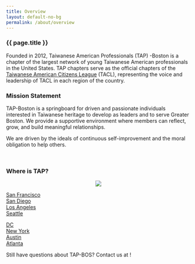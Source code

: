 ```yaml
---
title: Overview
layout: default-no-bg
permalink: /about/overview
---
```


<h3 class="no-bg">{{ page.title }}</h3>

Founded in 2012, Taiwanese American Professionals (TAP) -Boston is a chapter of the largest network of young Taiwanese American professionals in the United States. TAP chapters serve as the official chapters of the [Taiwanese American Citizens League](http://www.tacl.org/) (TACL), representing the voice and leadership of TACL in each region of the country.

### Mission Statement

TAP-Boston is a springboard for driven and passionate individuals interested in Taiwanese heritage to develop as leaders and to serve Greater Boston. We provide a supportive environment where members can reflect, grow, and build meaningful relationships.

We are driven by the ideals of continuous self-improvement and the moral obligation to help others.

&nbsp;

### Where is TAP?

<p style="text-align: center;">
  <img src="http://tacl.org/wp-content/uploads/2016/08/map-990x522.jpg" />
  </p>

<p style="text-align: center;">
  <div class="ezcol ezcol-one-quarter">
      <a title="TAP SF" href="http://tap-sf.org" target="_blank">San Francisco</a>
        </div>

  <div class="ezcol ezcol-one-quarter">
      <a title="TAP SD" href="http://tap-sd.org" target="_blank">San Diego</a>
        </div>

  <div class="ezcol ezcol-one-quarter">
      <a title="TAP LA" href="http://tap-la.org" target="_blank">Los Angeles</a>
        </div>

  <div class="ezcol ezcol-one-quarter ezcol-last">
      <a href="http://www.tap-seattle.org/" target="_blank">Seattle</a>
        </div>

  <div class="ezcol-divider">
    </div>
    </p>

<p style="text-align: center;">
  <div class="ezcol ezcol-one-quarter">
      <a title="TAP DC" href="http://tap-dc.org" target="_blank">DC</a>
        </div>

  <div class="ezcol ezcol-one-quarter">
      <a href="http://tap-ny.org/" target="_blank">New York</a>
        </div>

  <div class="ezcol ezcol-one-quarter">
      <a href="http://www.tap-atx.org/" target="_blank">Austin</a>
        </div>

  <div class="ezcol ezcol-one-quarter ezcol-last">
      <a href="http://www.tap-atl.org/" target="_blank">Atlanta</a>
        </div>

  <div class="ezcol-divider">
    </div>
    </p>

<p style="text-align: left;">
  Still have questions about TAP-BOS? Contact us at <into@tap-boston.org>!
  